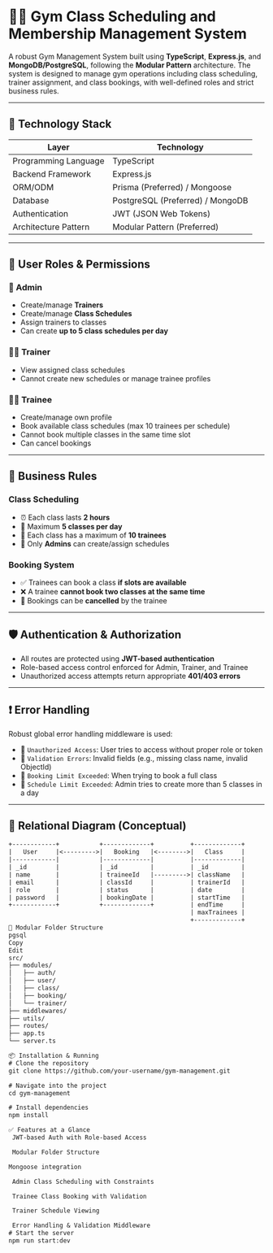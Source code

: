 # 🏋️‍♀️ Gym Class Scheduling and Membership Management System

A robust Gym Management System built using **TypeScript**, **Express.js**, and **MongoDB/PostgreSQL**, following the **Modular Pattern** architecture. The system is designed to manage gym operations including class scheduling, trainer assignment, and class bookings, with well-defined roles and strict business rules.

---

## 🚀 Technology Stack

| Layer              | Technology                  |
|--------------------|-----------------------------|
| Programming Language | TypeScript                |
| Backend Framework   | Express.js                 |
| ORM/ODM             | Prisma (Preferred) / Mongoose |
| Database            | PostgreSQL (Preferred) / MongoDB |
| Authentication      | JWT (JSON Web Tokens)      |
| Architecture Pattern| Modular Pattern (Preferred) |

---

## 👥 User Roles & Permissions

### 🔑 Admin
- Create/manage **Trainers**
- Create/manage **Class Schedules**
- Assign trainers to classes
- Can create **up to 5 class schedules per day**

### 🧑‍🏫 Trainer
- View assigned class schedules
- Cannot create new schedules or manage trainee profiles

### 🧑‍💼 Trainee
- Create/manage own profile
- Book available class schedules (max 10 trainees per schedule)
- Cannot book multiple classes in the same time slot
- Can cancel bookings

---

## 🧩 Business Rules

### Class Scheduling
- ⏰ Each class lasts **2 hours**
- 📅 Maximum **5 classes per day**
- 👥 Each class has a maximum of **10 trainees**
- 📌 Only **Admins** can create/assign schedules

### Booking System
- ✅ Trainees can book a class **if slots are available**
- ❌ A trainee **cannot book two classes at the same time**
- 🔄 Bookings can be **cancelled** by the trainee

---

## 🛡️ Authentication & Authorization

- All routes are protected using **JWT-based authentication**
- Role-based access control enforced for Admin, Trainer, and Trainee
- Unauthorized access attempts return appropriate **401/403 errors**

---

## ❗ Error Handling

Robust global error handling middleware is used:
- 🔐 `Unauthorized Access`: User tries to access without proper role or token
- 📝 `Validation Errors`: Invalid fields (e.g., missing class name, invalid ObjectId)
- 🚫 `Booking Limit Exceeded`: When trying to book a full class
- 🚫 `Schedule Limit Exceeded`: Admin tries to create more than 5 classes in a day

---

## 🧠 Relational Diagram (Conceptual)

```txt
+------------+           +-------------+          +-------------+
|   User     |<--------->|   Booking   |<-------->|   Class     |
|------------|           |-------------|          |-------------|
| _id        |           | _id         |          | _id         |
| name       |           | traineeId   |--------->| className   |
| email      |           | classId     |          | trainerId   |
| role       |           | status      |          | date        |
| password   |           | bookingDate |          | startTime   |
+------------+           +-------------+          | endTime     |
                                                  | maxTrainees |
                                                  +-------------+
📁 Modular Folder Structure
pgsql
Copy
Edit
src/
├── modules/
│   ├── auth/
│   ├── user/
│   ├── class/
│   ├── booking/
│   └── trainer/
├── middlewares/
├── utils/
├── routes/
├── app.ts
└── server.ts

📦 Installation & Running
# Clone the repository
git clone https://github.com/your-username/gym-management.git

# Navigate into the project
cd gym-management

# Install dependencies
npm install

✅ Features at a Glance
 JWT-based Auth with Role-based Access

 Modular Folder Structure

Mongoose integration

 Admin Class Scheduling with Constraints

 Trainee Class Booking with Validation

 Trainer Schedule Viewing

 Error Handling & Validation Middleware
# Start the server
npm run start:dev
